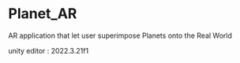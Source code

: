 # Planet_AR
AR application that let user superimpose Planets onto the Real World

unity editor : 2022.3.21f1
